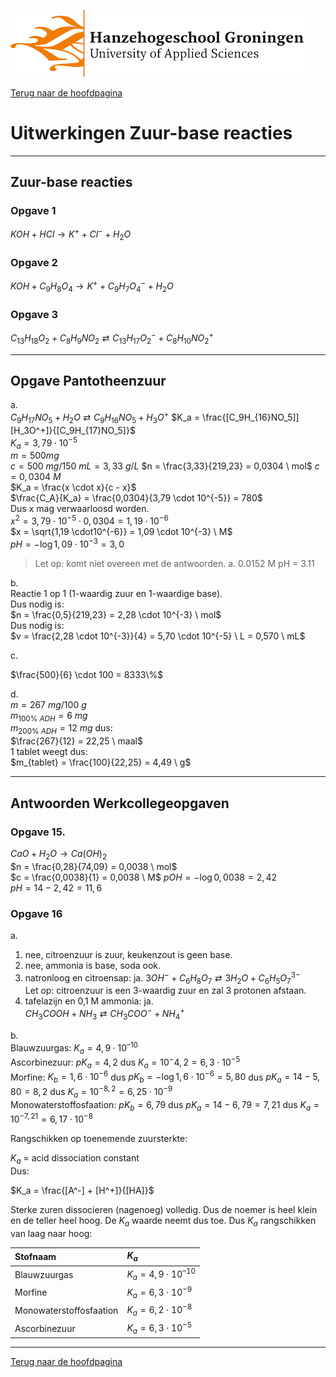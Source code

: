 ![Hanze](../hanze/hanze.png)

[Terug naar de hoofdpagina ](../index.md)

# Uitwerkingen Zuur-base reacties

---

## Zuur-base reacties

### Opgave 1

$KOH + HCl \rightarrow K^+ + Cl^- + H_2O$


### Opgave 2

$KOH + C_9H_8O_4 \rightarrow K^+ + C_9H_7O_4^- + H_2O$

### Opgave 3

$C_{13}H_{18}O_2 + C_8H_9NO_2  \rightleftarrows C_{13}H_{17}O_2^- + C_8H_{10}NO_2^+$

---

## Opgave Pantotheenzuur 

a.  
$C_9H_{17}NO_5 + H_2O \rightleftarrows C_9H_{16}NO_5 + H_3O^+$
$K_a = \frac{[C_9H_{16}NO_5]][H_3O^+]}{[C_9H_{17}NO_5]}$  
$K_a = 3,79 \cdot 10^{-5}$  
$m = 500 mg$  
$c = 500 \ mg/150 \ mL = 3,33 \ g/L$
$n = \frac{3,33}{219,23} = 0,0304 \ mol$
$c = 0,0304 \ M$  
$K_a = \frac{x \cdot x}{c - x}$  
$\frac{C_A}{K_a} = \frac{0,0304}{3,79 \cdot 10^{-5}} = 780$  
Dus x mag verwaarloosd worden.  
$x^2 = 3,79 \cdot 10^{-5} \cdot 0,0304 = 1,19 \cdot10^{-6}$  
$x = \sqrt{1,19 \cdot10^{-6}} = 1,09 \cdot 10^{-3} \ M$  
$pH = -\log{1,09 \cdot 10^{-3}} = 3,0$  


>Let op: komt niet overeen met de antwoorden.
a. 0.0152 M
pH = 3.11

b.  
Reactie 1 op 1 (1-waardig zuur en 1-waardige base).  
Dus nodig is:  
$n = \frac{0,5}{219,23} = 2,28 \cdot 10^{-3} \ mol$  
Dus nodig is:  
$v = \frac{2,28 \cdot 10^{-3}}{4} = 5,70 \cdot 10^{-5} \ L = 0,570 \ mL$  

c.  

$\frac{500}{6} \cdot 100 = 8333\%$

d.  
$m = 267 \ mg/100\ g$  
$m_{100\% \ ADH} = 6\ mg$  
$m_{200\% \ ADH} = 12 \ mg$
dus:  
$\frac{267}{12} = 22,25 \ maal$  
1 tablet weegt dus:  
$m_{tablet} = \frac{100}{22,25} = 4,49 \ g$  


---

## Antwoorden Werkcollegeopgaven

### Opgave 15. 

$CaO + H_2O → Ca(OH)_2$  
$n = \frac{0,28}{74,09} = 0,0038 \ mol$  
$c = \frac{0,0038}{1} = 0,0038 \ M$
$pOH = -\log{0,0038} = 2,42$  
$pH = 14-2,42 = 11,6$  


### Opgave 16

a.  
1. nee, citroenzuur is zuur, keukenzout is geen base.  
2. nee, ammonia is base, soda ook.  
3. natronloog en citroensap: ja.
$3OH^- + C_6H_8O_7 \rightleftarrows 3H_2O + C_6H_5O_7^{3-}$  
Let op: citroenzuur is een 3-waardig zuur en zal 3 protonen afstaan.  
4. tafelazijn en 0,1 M ammonia: ja.  
$CH_3COOH + NH_3 \rightleftarrows CH_3COO^− + NH_4^+$  

b.  
Blauwzuurgas: $K_a = 4,9 \cdot 10^{–10}$  
Ascorbinezuur: $pK_a = 4,2$ dus $K_a = 10^-4,2 = 6,3 \cdot 10^{-5}$  
Morfine: $K_b = 1,6 \cdot 10^{-6}$ dus $pK_b = -\log{1,6 \cdot 10^{-6}} = 5,80$ dus $pK_a = 14 - 5,80 = 8,2$ dus $K_a = 10^{-8,2} = 6,25 \cdot 10^{-9}$  
Monowaterstoffosfaation: $pK_b = 6,79$ dus $pK_a = 14 - 6,79 = 7,21$ dus $K_a = 10^{-7,21} = 6,17 \cdot 10^{-8}$  

Rangschikken op toenemende zuursterkte:  

$K_a$	=	acid dissociation constant  
Dus:  

$K_a = \frac{[A^-] + [H^+]}{[HA]}$  

Sterke zuren dissocieren (nagenoeg) volledig. Dus de noemer is heel klein en de teller heel hoog. De $K_a$ waarde neemt dus toe. Dus $K_a$ rangschikken van laag naar hoog:  

|Stofnaam               |$K_a$                          |
|:----------------------|:------------------------------|
|Blauwzuurgas           |$K_a = 4,9 \cdot 10^{–10}$     | 
|Morfine                |$K_a = 6,3 \cdot 10^{-9}$      |
|Monowaterstoffosfaation|$K_a = 6,2 \cdot 10^{-8}$      | 
|Ascorbinezuur          |$K_a = 6,3 \cdot 10^{-5}$      | 

 
 

--- 

[Terug naar de hoofdpagina ](../index.md)

<script type="text/x-mathjax-config">
  MathJax.Hub.Config({
    tex2jax: {
      inlineMath: [ ['$','$'], ["\\(","\\)"] ],
      processEscapes: true
    }
  });
</script>
    
<script type="text/javascript"
        src="https://cdn.mathjax.org/mathjax/latest/MathJax.js?config=TeX-AMS-MML_HTMLorMML">
</script>